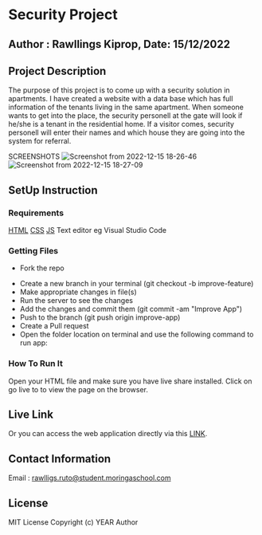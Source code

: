 # Security Project
## Author : Rawllings Kiprop, Date: 15/12/2022
## Project Description
The purpose of this project is to come up with a security solution in apartments. I have created a website with a data base which has full information of the tenants living in the same apartment. When someone wants to get into the place, the security personell at the gate will look if he/she is a tenant in the residential home. If a visitor comes, security personell will enter their names and which house they are going into the system for referral.

SCREENSHOTS
![Screenshot from 2022-12-15 18-26-46](https://user-images.githubusercontent.com/113606952/208068354-b837ec5b-c1a2-4c48-8446-8d79f2fea163.png)
![Screenshot from 2022-12-15 18-27-09](https://user-images.githubusercontent.com/113606952/208068602-e021d70d-9ea9-47d9-b455-3117128e6f5e.png)
## SetUp Instruction
### Requirements
[HTML](https://html.com/)
[CSS](https://www.w3schools.com/css/)
[JS](https://www.w3schools.com/js/)
Text editor eg Visual Studio Code

### Getting Files
* Fork the repo
- Create a new branch in your terminal (git checkout -b improve-feature)
- Make appropriate changes in file(s)
- Run the server to see the changes
- Add the changes and commit them (git commit -am "Improve App")
- Push to the branch (git push origin improve-app)
- Create a Pull request
- Open the folder location on terminal and use the following command to run app:
### How To Run It
Open your HTML file and make sure you have live share installed.
Click on go live to to view the page on the browser.

## Live Link
Or you can access the web application directly via this [LINK](https://rawllings.github.io/security_check/).

## Contact Information
Email : rawlligs.ruto@student.moringaschool.com
## License
MIT License Copyright (c) YEAR Author